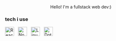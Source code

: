 <p align="center" width="300">
   <p align="center">Hello! I'm a fullstack web dev:)</p>
</p>

<h3 align="left">tech i use</h3>

<img align="left" alt="React" width="30px" style="padding-right:10px;" src="https://cdn.jsdelivr.net/gh/devicons/devicon/icons/react/react-original.svg" />
<img align="left" alt="NodeJS" width="30px" style="padding-right:10px;" src="https://cdn.jsdelivr.net/gh/devicons/devicon/icons/nodejs/nodejs-original.svg" />
<img align="left" alt="Linux" width="30px" style="padding-right:10px;" src="https://cdn.jsdelivr.net/gh/devicons/devicon/icons/linux/linux-original.svg" />
<img align="left" alt="Dotnetcore" width="30px" style="padding-right:20px;" src="https://cdn.jsdelivr.net/gh/devicons/devicon/icons/dotnetcore/dotnetcore-original.svg" />
</br></br></br>
